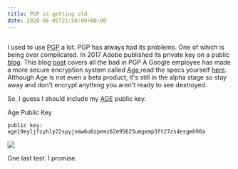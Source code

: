 ```yaml
---
title: PGP is getting old
date: 2020-06-05T21:50:09+00:00
---
```

<img
   data-src="https://res.cloudinary.com/paulportfolio/image/upload/w_auto,c_scale,q_auto,f_auto,dpr_auto/v1591394103/matrix-image.jpg"
alt=""
class="cld-responsive" />




I used to use  [PGP](https://en.wikipedia.org/wiki/Pretty_Good_Privacy) a lot.
PGP has always had its problems. One of which is being over complicated. In 2017 Adobe published its private key on a public [blog](https://arstechnica.com/information-technology/2017/09/in-spectacular-fail-adobe-security-team-posts-private-pgp-key-on-blog/). This blog [post](https://latacora.micro.blog/2019/07/16/the-pgp-problem.html) covers all the bad in PGP
A Google employee has made a more secure encryption system called [Age](https://github.com/FiloSottile/age),read the specs yourself [here](http://bit.ly/2t225DS).
Although Age is not even a beta product, it's still in the alpha stage so stay away and don't encrypt anything you aren't ready to see destroyed.

So, I guess I should include my [AGE](https://github.com/FiloSottile/age) public key.

Age Public Key


<pre><code>public key: age19eyljfzyhly22spyjnmw6u0zpemz62e95625umgxmp3ft27zs4esgmh90a</code></pre>

![](https://res.cloudinary.com/paulportfolio/image/upload/v1575916808/Signature/Paul-Applegate-blog-maybe-last.png)

One last test. I promise.

<img
data-src="https://res.cloudinary.com/paulportfolio/image/upload/w_auto,c_scale/f_auto,q_auto,g_auto,dpr_auto/v1592484787/11ty/P90390847_highRes_the-bmw-7-series-05--2.jpg"
alt=""
class="cld-responsive" />
